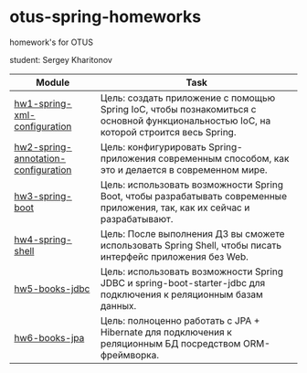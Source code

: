 # otus-spring-homeworks

homework's for OTUS

student: Sergey Kharitonov

|Module|Task|
--- | --- |
|[hw1-spring-xml-configuration](https://github.com/skharitonov95/otus-spring-homeworks/tree/master/hw1-spring-xml-configuration)|Цель: создать приложение с помощью Spring IoC, чтобы познакомиться с основной функциональностью IoC, на которой строится весь Spring.|
|[hw2-spring-annotation-configuration](https://github.com/skharitonov95/otus-spring-homeworks/tree/master/hw1-spring-xml-configuration)|Цель: конфигурировать Spring-приложения современным способом, как это и делается в современном мире.|
|[hw3-spring-boot](https://github.com/skharitonov95/otus-spring-homeworks/tree/master/hw3-spring-boot)|Цель: использовать возможности Spring Boot, чтобы разрабатывать современные приложения, так, как их сейчас и разрабатывают.|
|[hw4-spring-shell](https://github.com/skharitonov95/otus-spring-homeworks/tree/master/hw4-spring-shell)|Цель: После выполнения ДЗ вы сможете использовать Spring Shell, чтобы писать интерфейс приложения без Web.|
|[hw5-books-jdbc](https://github.com/skharitonov95/otus-spring-homeworks/tree/master/hw5-books-jdbc)|Цель: использовать возможности Spring JDBC и spring-boot-starter-jdbc для подключения к реляционным базам данных.|
|[hw6-books-jpa](https://github.com/skharitonov95/otus-spring-homeworks/tree/master/hw6-books-jpa)|Цель: полноценно работать с JPA + Hibernate для подключения к реляционным БД посредством ORM-фреймворка.|